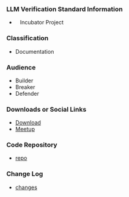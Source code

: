 ### LLM Verification Standard Information

* <i class="fas fa-egg" style="font-size: 1.2em; color:#3468AC;"></i><span style="font-size:1.0em;padding-left:12px;">Incubator Project</span>

### Classification

* <i class="fas fa-book" style="color:#233e81;"></i> Documentation

### Audience

* <i class="fas fa-toolbox" style="color:#233e81;"></i> Builder
* <i class="fas fa-hammer" style="color:#233e81;"></i> Breaker
* <i class="fas fa-shield-alt" style="color:#233e81;"></i> Defender

### Downloads or Social Links

* [Download](https://github.com/OWASP/www-project-llm-verification-standard/releases/tag/0.1)
* [Meetup](https://owasp.org/slack/invite)

### Code Repository

* [repo](https://github.com/OWASP/www-project-llm-verification-standard)

### Change Log

* [changes](https://github.com/OWASP/www-project-llm-verification-standard/releases)

